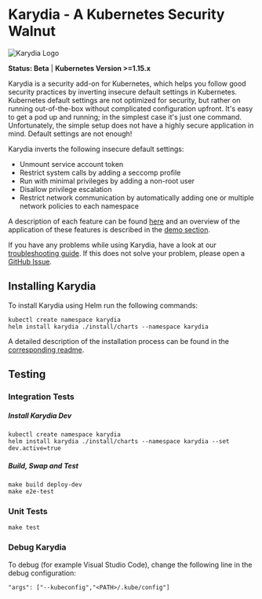 # Karydia - A Kubernetes Security Walnut

![Karydia Logo](logo/Karydia@0.5x.png)

**Status: Beta** | **Kubernetes Version >=1.15.x**

Karydia is a security add-on for Kubernetes, which helps you follow good security practices by inverting insecure default settings in Kubernetes. Kubernetes default settings are not optimized for security, but rather on running out-of-the-box without complicated configuration upfront. It's easy to get a pod up and running; in the simplest case it's just one command. Unfortunately, the simple setup does not have a highly secure application in mind. Default settings are not enough!

Karydia inverts the following insecure default settings:
* Unmount service account token
* Restrict system calls by adding a seccomp profile
* Run with minimal privileges by adding a non-root user
* Disallow privilege escalation
* Restrict network communication by automatically adding one or multiple network policies to each namespace

A description of each feature can be found [here](docs/features.md) and an overview of the application of these features is described in the [demo section](docs/demos/overview.md).

If you have any problems while using Karydia, have a look at our [troubleshooting guide](docs/troubleshooting.md). If this does not solve your problem, please open a [GitHub Issue](https://github.com/karydia/karydia/issues/new?assignees=&labels=bug&template=bug_report.md&title=).

## Installing Karydia
To install Karydia using Helm run the following commands:
```
kubectl create namespace karydia
helm install karydia ./install/charts --namespace karydia
```

A detailed description of the installation process can be found in the [corresponding readme](install/README.md).

## Testing

### Integration Tests

##### Install Karydia Dev
```
kubectl create namespace karydia
helm install karydia ./install/charts --namespace karydia --set dev.active=true
```

##### Build, Swap and Test

```
make build deploy-dev
make e2e-test
```

### Unit Tests

```
make test
```

### Debug Karydia

To debug (for example Visual Studio Code), change the following line in the debug configuration:

```
"args": ["--kubeconfig","<PATH>/.kube/config"]
```
